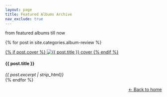 ```yaml
---
layout: page
title: Featured Albums Archive
nav_exclude: true
---
```


<p class="subtitle"> from featured albums till now</p>

<div class="album-flex inside-text-width">

  {% for post in site.categories.album-review %}
    <div class="album">
      <a href="{{ post.url | relative_url }}" class="album-link">
        {% if post.cover %}
          <img src="{{ post.cover }}" alt="{{ post.title }} cover">
        {% endif %}
      </a>
      <div class="album-info">
        <h4>{{ post.title }}</h4>
        <body><em>{{ post.excerpt | strip_html}}</em></body>
      </div>
    </div>
  {% endfor %}

</div>
<p class="backarrow" style="text-align: right;">
    <a href="/">← Back to home</a>
  </p>